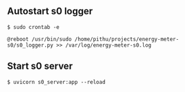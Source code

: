 ## Autostart s0 logger

```shell
$ sudo crontab -e 

@reboot /usr/bin/sudo /home/pithu/projects/energy-meter-s0/s0_logger.py >> /var/log/energy-meter-s0.log
```

## Start s0 server 

```shell
$ uvicorn s0_server:app --reload
```
